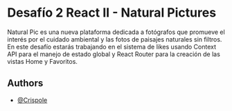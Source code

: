 
# Desafío 2 React II - Natural Pictures

Natural Pic es una nueva plataforma dedicada a fotógrafos que promueve el interés por el cuidado ambiental y las fotos de paisajes naturales sin filtros. En este desafío estarás trabajando en el sistema de likes usando Context API para el manejo de estado global y React Router para la creación de las vistas Home y Favoritos.


## Authors

- [@Crispole](https://github.com/Crispole)
